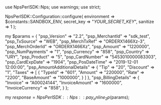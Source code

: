 use NpsPerlSDK::Nps;
use warnings;
use strict;

NpsPerlSDK::Configuration::configure( 
    environment => $constants::SANDBOX_ENV,
    secret_key => "_YOUR_SECRET_KEY_",
    sanitize => 1 
    );

my $params = {
    "psp_Version" => "2.2",
    "psp_MerchantId" => "sdk_test",
    "psp_TxSource" => "WEB",
    "psp_MerchTxRef" => "ORDERX1466Xz-3",
    "psp_MerchOrderId" => "ORDERX1466Xz",
    "psp_Amount" => "1220000",
    "psp_NumPayments" => "1",
    "psp_Currency" => "858",
    "psp_Country" => "URY",
    "psp_Product" => "5",
    "psp_CardNumber" => "5453010000083303",
    "psp_CardExpDate" => "1904",
    "psp_PosDateTime" => "2019-12-01 12:00:00",
    "psp_AmountAdditionalDetails" => {
        "Tip" => "20",
        "Discount" => "1",
        "Taxes" => [
            {
                "TypeId" => "601",
                "Amount" => "220000",
                "Rate" => "2200",
                "BaseAmount" => "1000000",
            }
        ]
    },
    "psp_BillingDetails" => {
        "Invoice" => "A00024144",
        "InvoiceAmount" => "1600000",
        "InvoiceCurrency" => "858",
    }
};

my $response = NpsPerlSDK::Nps::pay_online_2p($params);